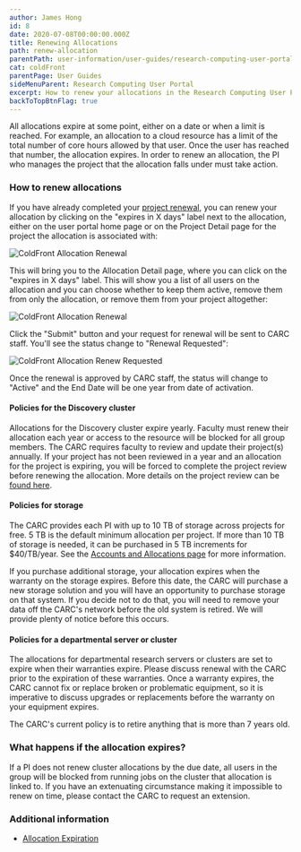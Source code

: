 ```yaml
---
author: James Hong
id: 8
date: 2020-07-08T00:00:00.000Z
title: Renewing Allocations
path: renew-allocation
parentPath: user-information/user-guides/research-computing-user-portal
cat: coldFront
parentPage: User Guides
sideMenuParent: Research Computing User Portal
excerpt: How to renew your allocations in the Research Computing User Portal.
backToTopBtnFlag: true
---
```


All allocations expire at some point, either on a date or when a limit is reached. For example, an allocation to a cloud resource has a limit of the total number of core hours allowed by that user. Once the user has reached that number, the allocation expires. In order to renew an allocation, the PI who manages the project that the allocation falls under must take action.

### How to renew allocations

If you have already completed your [project renewal](yearly-project-renewal), you can renew your allocation by clicking on the "expires in X days" label next to the allocation, either on the user portal home page or on the Project Detail page for the project the allocation is associated with:

![ColdFront Allocation Renewal](/images/coldfront_allocation_expires.png)

This will bring you to the Allocation Detail page, where you can click on the "expires in X days" label.  This will show you a list of all users on the allocation and you can choose whether to keep them active, remove them from only the allocation, or remove them from your project altogether:

![ColdFront Allocation Renewal](/images/coldfront_allocation_renew.png)

Click the "Submit" button and your request for renewal will be sent to CARC staff.  You'll see the status change to "Renewal Requested":

![ColdFront Allocation Renew Requested](/images/coldfront_allocation_renewrequested.png)

Once the renewal is approved by CARC staff, the status will change to "Active" and the End Date will be one year from date of activation.

#### Policies for the Discovery cluster

Allocations for the Discovery cluster expire yearly.  Faculty must renew their allocation each year or access to the resource will be blocked for all group members. The CARC requires faculty to review and update their project(s) annually. If your project has not been reviewed in a year and an allocation for the project is expiring, you will be forced to complete the project review before renewing the allocation.  More details on the project review can be [found here](yearly-project-renewal).

#### Policies for storage

The CARC provides each PI with up to 10 TB of storage across projects for free. 5 TB is the default minimum allocation per project. If more than 10 TB of storage is needed, it can be purchased in 5 TB increments for $40/TB/year. See the [Accounts and Allocations page](/user-information/accounts) for more information.

If you purchase additional storage, your allocation expires when the warranty on the storage expires. Before this date, the CARC will purchase a new storage solution and you will have an opportunity to purchase storage on that system. If you decide not to do that, you will need to remove your data off the CARC's network before the old system is retired.  We will provide plenty of notice before this occurs.

#### Policies for a departmental server or cluster

The allocations for departmental research servers or clusters are set to expire when their warranties expire.  Please discuss renewal with the CARC prior to the expiration of these warranties. Once a warranty expires, the CARC cannot fix or replace broken or problematic equipment, so it is imperative to discuss upgrades or replacements before the warranty on your equipment expires.

The CARC's current policy is to retire anything that is more than 7 years old.

### What happens if the allocation expires?

If a PI does not renew cluster allocations by the due date, all users in the group will be blocked from running jobs on the cluster that allocation is linked to. If you have an extenuating circumstance making it impossible to renew on time, please contact the CARC to request an extension.

### Additional information

* [Allocation Expiration](allocation-expiration)
